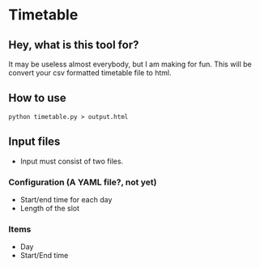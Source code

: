 # Timetable

## Hey, what is this tool for?

It may be useless almost everybody, but I am making for fun. This will be convert your csv formatted timetable file to html.

## How to use

```
python timetable.py > output.html
```

## Input files

* Input must consist of two files.

### Configuration (A YAML file?, not yet)

- Start/end time for each day
- Length of the slot 

### Items

- Day
- Start/End time
